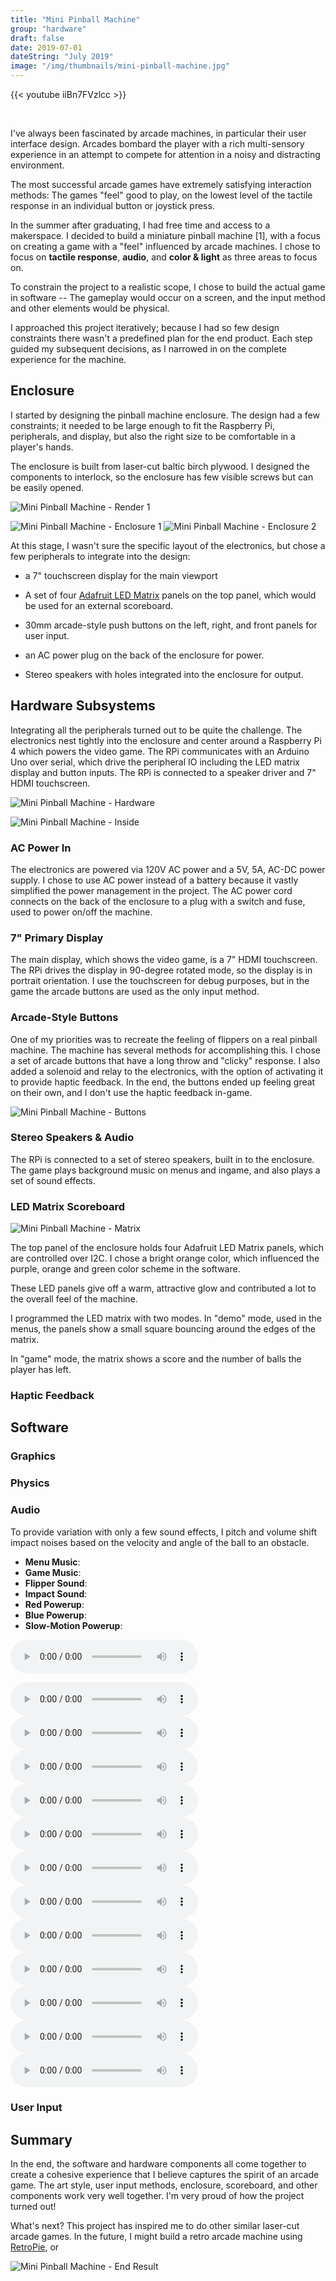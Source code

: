 ```yaml
---
title: "Mini Pinball Machine"
group: "hardware"
draft: false
date: 2019-07-01
dateString: "July 2019"
image: "/img/thumbnails/mini-pinball-machine.jpg"
---
```


{{< youtube iiBn7FVzlcc >}}

<br />

I've always been fascinated by arcade machines, in particular their user interface design. 
Arcades bombard the player with a rich multi-sensory experience in an attempt to compete for attention in a noisy and distracting environment. 

The most successful arcade games have extremely satisfying interaction methods: The games "feel" good to play, on the lowest level of the tactile response in an individual button or joystick press.

In the summer after graduating, I had free time and access to a makerspace. I decided to build a miniature pinball machine [1], with a focus on creating a game with a "feel" influenced by arcade machines. I chose to focus on **tactile response**, **audio**, and **color & light** as three areas to focus on.

To constrain the project to a realistic scope, I chose to build the actual game in software -- The gameplay would occur on a screen, and the input method and other elements would be physical. 

I approached this project iteratively; because I had so few design constraints there wasn't a predefined plan for the end product. Each step guided my subsequent decisions, as I narrowed in on the complete experience for the machine.

## Enclosure

I started by designing the pinball machine enclosure. The design had a few constraints; it needed to be large enough to fit the Raspberry Pi, peripherals, and display, but also the right size to be comfortable in a player's hands.

The enclosure is built from laser-cut baltic birch plywood. I designed the components to interlock,
so the enclosure has few visible screws but can be easily opened.

![Mini Pinball Machine - Render 1](/img/mini-pinball-machine/render2.png)

![Mini Pinball Machine - Enclosure 1](/img/mini-pinball-machine/IMG_4053.JPG)
![Mini Pinball Machine - Enclosure 2](/img/mini-pinball-machine/IMG_4050.JPG)

At this stage, I wasn't sure the specific layout of the electronics, but chose a few peripherals to integrate into the design:

- a 7" touchscreen display for the main viewport

- A set of four [Adafruit LED Matrix](https://www.adafruit.com/product/902) panels on the top panel, which would be used for an external scoreboard.

-  30mm arcade-style push buttons on the left, right, and front panels for user input.

- an AC power plug on the back of the enclosure for power.

- Stereo speakers with holes integrated into the enclosure for output.

## Hardware Subsystems

Integrating all the peripherals turned out to be quite the challenge. The electronics nest tightly into the enclosure and center around a Raspberry Pi 4 which powers the video game. The RPi communicates with an Arduino Uno over serial, which drive the peripheral IO including the LED matrix display and button inputs. The RPi is connected to a speaker driver and 7" HDMI touchscreen.

![Mini Pinball Machine - Hardware](/img/mini-pinball-machine/architecture.png)

![Mini Pinball Machine - Inside](/img/mini-pinball-machine/IMG_0315.JPG)

### AC Power In
The electronics are powered via 120V AC power and a 5V, 5A, AC-DC power supply. I chose to use AC power instead of a battery because it vastly simplified the power management in the project. The AC power cord connects on the back of the enclosure to a plug with a switch and fuse, used to power on/off the machine.

### 7" Primary Display
The main display, which shows the video game, is a 7" HDMI touchscreen. The RPi drives the display in 90-degree rotated mode, so the display is in portrait orientation. I use the touchscreen for debug purposes, but in the game the arcade buttons are used as the only input method.

### Arcade-Style Buttons

One of my priorities was to recreate the feeling of flippers on a real pinball machine. The machine has several methods for accomplishing this. I chose a set of arcade buttons that have a long throw and "clicky" response. I also added a solenoid and relay to the electronics, with the option of activating it to provide haptic feedback. In the end, the buttons ended up feeling great on their own, and I don't use the haptic feedback in-game.

![Mini Pinball Machine - Buttons](/img/mini-pinball-machine/buttons.png)

### Stereo Speakers & Audio
The RPi is connected to a set of stereo speakers, built in to the enclosure. The game plays background music on menus and ingame, and also plays a set of sound effects. 

### LED Matrix Scoreboard
![Mini Pinball Machine - Matrix](/img/mini-pinball-machine/matrix.png)

The top panel of the enclosure holds four Adafruit LED Matrix panels, which are controlled over I2C.
I chose a bright orange color, which influenced the purple, orange and green color scheme in the software.

These LED panels give off a warm, attractive glow and contributed a lot to the overall feel of the machine.

I programmed the LED matrix with two modes. In "demo" mode, used in the menus, the panels show a small square bouncing around the edges of the matrix.

In "game" mode, the matrix shows a score and the number of balls the player has left.

### Haptic Feedback


## Software

### Graphics

### Physics

### Audio
To provide variation with only a few sound effects, I pitch and volume shift impact noises based on the velocity and angle of the ball to an obstacle.

- **Menu Music**:
- **Game Music**:
- **Flipper Sound**:
- **Impact Sound**:
- **Red Powerup**:
- **Blue Powerup**:
- **Slow-Motion Powerup**: 


<audio controls src="/audio/mini-pinball-machine/Bounce3.wav"></audio>

<audio controls src="/audio/mini-pinball-machine/Click_Heavy_00.wav"></audio>
<audio controls src="/audio/mini-pinball-machine/game.mp3"></audio>
<audio controls src="/audio/mini-pinball-machine/menu.mp3"></audio>
<audio controls src="/audio/mini-pinball-machine/redPowerup.wav"></audio>
<audio controls src="/audio/mini-pinball-machine/redPowerup3.wav"></audio>
<audio controls src="/audio/mini-pinball-machine/Slide_Sharp_02.wav"></audio>
<audio controls src="/audio/mini-pinball-machine/slowdown.wav"></audio>
<audio controls src="/audio/mini-pinball-machine/speedup.wav"></audio>
<audio controls src="/audio/mini-pinball-machine/Typewriter_02.wav"></audio>
<audio controls src="/audio/mini-pinball-machine/upperBouncer.wav"></audio>
<audio controls src="/audio/mini-pinball-machine/water.wav"></audio>
<audio controls src="/audio/mini-pinball-machine/water2.wav"></audio>

### User Input

## Summary

In the end, the software and hardware components all come together to create a cohesive experience that I believe captures the spirit of an arcade game. The art style, user input methods, enclosure, scoreboard, and other components work very well together. I'm very proud of how the project turned out!

What's next? This project has inspired me to do other similar laser-cut arcade games. In the future, I might build a retro arcade machine using [RetroPie](https://retropie.org.uk/), or 

![Mini Pinball Machine - End Result](/img/mini-pinball-machine/screen.png)
